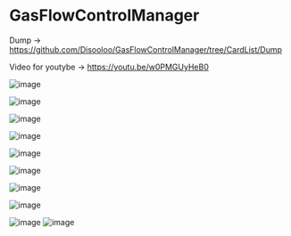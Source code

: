 # GasFlowControlManager

Dump -> https://github.com/Disooloo/GasFlowControlManager/tree/CardList/Dump

Video for youtybe -> https://youtu.be/w0PMGUyHeB0

![image](https://github.com/Disooloo/GasFlowControlManager/assets/44940699/fa8feb95-4185-461c-b490-5e1784feabe1)

![image](https://github.com/Disooloo/GasFlowControlManager/assets/44940699/ec47f6f0-0697-419c-a1b4-a075c32045a3)

![image](https://github.com/Disooloo/GasFlowControlManager/assets/44940699/df1a00f0-2693-4305-8f61-5fc0cc493dce)

![image](https://github.com/Disooloo/GasFlowControlManager/assets/44940699/d08e5882-828b-4908-b5ca-b883fd756c81)

![image](https://github.com/Disooloo/GasFlowControlManager/assets/44940699/37ba2c8d-f605-4509-a0c5-ffec39fb9dc4)

![image](https://github.com/Disooloo/GasFlowControlManager/assets/44940699/05789b19-9e78-41de-8ba6-7c5cb55217fa)

![image](https://github.com/Disooloo/GasFlowControlManager/assets/44940699/f8d26686-5854-4c17-bc1f-3c4fe21573b4)

![image](https://github.com/Disooloo/GasFlowControlManager/assets/44940699/135bc886-de5e-4bcf-8288-61d60ce9a7d7)

![image](https://github.com/Disooloo/GasFlowControlManager/assets/44940699/6a327b56-6a4a-4a40-ac95-bbcac93489de)
![image](https://github.com/Disooloo/GasFlowControlManager/assets/44940699/4ece3f99-3d16-4214-b83e-21d27ffb2dc0)


